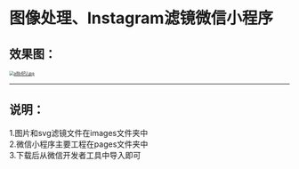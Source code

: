 # 图像处理、Instagram滤镜微信小程序

## 效果图：

[<img src="https://s1.ax1x.com/2020/08/01/a8b4PJ.jpg" alt="a8b4PJ.jpg" style="zoom: 50%;" />](https://imgchr.com/i/a8b4PJ)


-----------------------------------------------------------------------------------------------------------------------------------

## 说明：  
1.图片和svg滤镜文件在images文件夹中  
2.微信小程序主要工程在pages文件夹中  
3.下载后从微信开发者工具中导入即可  

